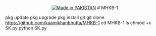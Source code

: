 
<p align="center">
<a href="https://KAAMI-KHAN.github.io/"><img title="Made in PAKISTAN" src="https://img.shields.io/badge/MADE%20IN-PAKISTAN-SCRIPT?colorA=%23ff8100&colorB=%23017e40&colorC=%23ff0000&style=for-the-badge"></a>
# MHKB-1

pkg update 
pkg upgrade
pkg install git 
git clone https://github.com/kaamikhanbhutta/MHKB-1
cd MHKB-1
ls
chmod +x SK.py
python SK.py
